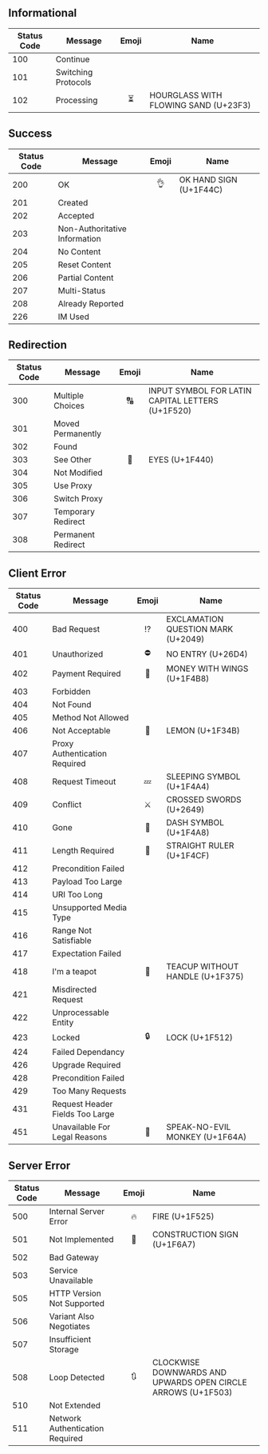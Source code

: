 ## Informational

| Status Code   | Message                         | Emoji   | Name                                                         |
| ------------- | -------------                   | :-----: | ------------------------------------------------------------ |
| 100           | Continue                        |         |                                                              |
| 101           | Switching Protocols             |         |                                                              |
| 102           | Processing                      | ⏳       | HOURGLASS WITH FLOWING SAND (U+23F3)                         |

## Success

| Status Code   | Message                         | Emoji   | Name                                                         |
| ------------- | -------------                   | :-----: | ----------------------------------------------------------- |
| 200           | OK                              | 👌       | OK HAND SIGN (U+1F44C)                                       |
| 201           | Created                         |         |                                                              |
| 202           | Accepted                        |         |                                                              |
| 203           | Non-Authoritative Information   |         |                                                              |
| 204           | No Content                      |         |                                                              |
| 205           | Reset Content                   |         |                                                              |
| 206           | Partial Content                 |         |                                                              |
| 207           | Multi-Status                    |         |                                                              |
| 208           | Already Reported                |         |                                                              |
| 226           | IM Used                         |         |                                                              |

## Redirection

| Status Code   | Message                         | Emoji   | Name                                                         |
| ------------- | -------------                   | :-----: | -----------------------------------------------------------  |
| 300           | Multiple Choices                | 🔠       | INPUT SYMBOL FOR LATIN CAPITAL LETTERS (U+1F520)             |
| 301           | Moved Permanently               |         |                                                              |
| 302           | Found                           |         |                                                              |
| 303           | See Other                       | 👀       | EYES (U+1F440)                                               |
| 304           | Not Modified                    |         |                                                              |
| 305           | Use Proxy                       |         |                                                              |
| 306           | Switch Proxy                    |         |                                                              |
| 307           | Temporary Redirect              |         |                                                              |
| 308           | Permanent Redirect              |         |                                                              |


## Client Error

| Status Code   | Message                         | Emoji   | Name                                                         |
| ------------- | -------------                   | :-----: | -----------------------------------------------------------  |
| 400           | Bad Request                     | ⁉       | EXCLAMATION QUESTION MARK (U+2049)                            |
| 401           | Unauthorized                    | ⛔       | NO ENTRY (U+26D4)                                            |
| 402           | Payment Required                | 💸       | MONEY WITH WINGS (U+1F4B8)                                   |
| 403           | Forbidden                       |         |                                                              |
| 404           | Not Found                       |         |                                                              |
| 405           | Method Not Allowed              |         |                                                              |
| 406           | Not Acceptable                  | 🍋       | LEMON (U+1F34B)                                              |
| 407           | Proxy Authentication Required   |         |                                                              |
| 408           | Request Timeout                 | 💤       | SLEEPING SYMBOL (U+1F4A4)                                    |
| 409           | Conflict                        | ⚔️       | CROSSED SWORDS (U+2649)                                  |
| 410           | Gone                            | 💨       | DASH SYMBOL (U+1F4A8)                                        |
| 411           | Length Required                 | 📏       | STRAIGHT RULER (U+1F4CF)                                     |
| 412           | Precondition Failed             |         |                                                              |
| 413           | Payload Too Large               |         |                                                              |
| 414           | URI Too Long                    |         |                                                              |
| 415           | Unsupported Media Type          |         |                                                              |
| 416           | Range Not Satisfiable           |         |                                                              |
| 417           | Expectation Failed              |         |                                                              |
| 418           | I'm a teapot                    | 🍵       | TEACUP WITHOUT HANDLE (U+1F375)                              |
| 421           | Misdirected Request             |         |                                                              |
| 422           | Unprocessable Entity            |         |                                                              |
| 423           | Locked                          | 🔒       | LOCK (U+1F512)                                               |
| 424           | Failed Dependancy               |         |                                                              |
| 426           | Upgrade Required                |         |                                                              |
| 428           | Precondition Failed             |         |                                                              |
| 429           | Too Many Requests               |         |                                                              |
| 431           | Request Header Fields Too Large |         |                                                              |
| 451           | Unavailable For Legal Reasons   | 🙊       | SPEAK-NO-EVIL MONKEY (U+1F64A)                               |
## Server Error

| Status Code   | Message                         | Emoji   | Name                                                         |
| ------------- | -------------                   | :-----: | -----------------------------------------------------------  |
| 500           | Internal Server Error           | 🔥       | FIRE (U+1F525)                                               |
| 501           | Not Implemented                 | 🚧       | CONSTRUCTION SIGN (U+1F6A7)                                  |
| 502           | Bad Gateway                     |         |                                                              |
| 503           | Service Unavailable             |         |                                                              |
| 505           | HTTP Version Not Supported      |         |                                                              |
| 506           | Variant Also Negotiates         |         |                                                              |
| 507           | Insufficient Storage            |         |                                                              |
| 508           | Loop Detected                   | 🔃       | CLOCKWISE DOWNWARDS AND UPWARDS OPEN CIRCLE ARROWS (U+1F503) |
| 510           | Not Extended                    |         |                                                              |
| 511           | Network Authentication Required |         |                                                              |

